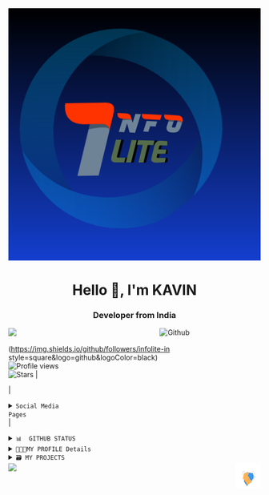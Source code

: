 <img src="ETC/LogoMakerCa-1686048742012.png">

<h1 align="center">Hello 👋, I'm KAVIN</h1>
<h3 align="center"> Developer from India</h3>

<Img src="https://readme-typing-svg.herokuapp.com?font=Rye&pause=500&color=0844080&width=255&height=30&lines=CHECK+-+MY+-+PROFILE">
 
<img width="40%" align="right" alt="Github" src="ETC/logo.png"/>

(https://img.shields.io/github/followers/infolite-in style=square&logo=github&logoColor=black)&nbsp;   
<img src="https://komarev.com/ghpvc/?username=infolite-in" alt=" Profile views"/>     
 ![Stars](https://img.shields.io/github/stars/infolite-in?label=Profile%20Stars&logo=Profile%20stars&logoColor=g) | 
 
| <Details><summary><code>Social Media Pages</code></summary><a href="https://infolite-in.github.io/biodata/"><Img width="40%" height="20" align="centre" src="https://img.shields.io/badge/My-Portfolio-E31414?style=round&logo=I&logoColor=white"/> <a href="https://youtube.com/@infotalkies?si=EnSIkaIECMiOmarE"><Img src="https://img.shields.io/badge/INFOTALKIES-E31414? ?style=squar&logo=youtube&logoColor=white"/> <a href="https://www.facebook.com/Info.Talkies.official?mibextid=ZbWKwL"><img src="https://img.shields.io/badge/-Facebook-fffff7?style=square&logo=Facebook&logo-Facebook&Color=00088"></a>  <a href="https://t.me/Infotalkies"><img src="https://img.shields.io/badge/Join-Updates%20Channel-blue.svg?style=square&logo=Telegram"></a> </Details> | 
  
</p>

</Details>
<Details>

<Summary> <code>📊  GITHUB STATUS</code> </summary>

<p align="center"> 
 <img width="200" height="100" align="center" src="https://github.com/KAVIYARASAN-1997/KAVIYARASAN-1997/blob/main/ETC/inbox-zero.svg">

 |<Img width="700" src="https://github-readme-stats.vercel.app/api?username=kaviyarasan-1997&show_icons=true&80%&theme=radical"/> | ![My github stats](https://github-readme-stats.vercel.app/api/top-langs/?username=kaviyarasan-1997&theme=radical&layout=fit) |
 |:------------|:-----------:|
</P>
</Details>
<Details>
<Summary><code>🧑🏽‍💻MY PROFILE Details</code></summary>

|SPONSORS|<a href="https://github.com/KAVIYARASAN-1997/KAVIYARASAN-1997/blob/main/sponsor.md">MY SPONSORSHIPS</a>|
|:----:|:----:|
|Language and tools|<a href="https://github.com/KAVIYARASAN-1997/KAVIYARASAN-1997/blob/main/Language.md">Language Tools</a>|
|Achievements|<a href="https://github.com/KAVIYARASAN-1997/KAVIYARASAN-1997/blob/main/Achievements.md">Achievements</a>|
|Cantact and Updates|<a href="https://github.com/KAVIYARASAN-1997/KAVIYARASAN-1997/blob/main/Update.md">Cantact</a>|
<Img src="https://github.com/KAVIYARASAN-1997/KAVIYARASAN-1997/blob/main/ETC/glowing-bar.gif">
<img src="https://readme-typing-svg.herokuapp.com/?lines=CHECK%20+MY%20PROJECT'S&font=&center=true&width=650&height=120&color=008000&vCenter=true&size=45%22">
<img src="https://avideo.tube/website/assets/151/images/svg/balancing.svg"/>
</Details>
<details> 
<img width="210" height="100" align="left" src="https://github.com/KAVIYARASAN-1997/KAVIYARASAN-1997/blob/main/ETC/marketplace-illustration-01.svg"> 
<summary><b7> <code>🗃️ MY PROJECTS </code></b7></summary>
 <br> 

<p align="left">
 <a href="https://github.com/KAVIYARASAN-1997/KAVIYARASAN-1997/blob/main/Telegram.md"><img src="https://readme-typing-svg.herokuapp.com/?lines=TELEGRAM%20PROJECT&font=Bold&width=700&height=30&color=#008888&vcenter=true&size=35%22"> 
</a> 
</p>
 <p align="left">
  <a href=""> <img src="https://readme-typing-svg.herokuapp.com/?lines=𝚆𝙴𝙱𝚂𝙸𝚃𝙴%20PROJECT&font=Bold&width=650&height=30&color=#008888&vCenter=true&size=35%22">
</a> 
</p> 
<p align="left"> 
<a href=""><img src="https://readme-typing-svg.herokuapp.com/?lines=SOFT%20PROJECT&font=Bold&width=650&height=30&color=#008888&vCenter=true&size=35%22">
</a> 
</p>
 <p align="left">
 <a href=""><img src="https://readme-typing-svg.herokuapp.com/?lines=GAME%20PROJECT&font=Bold&width=650&height=30&color=#008888&vCenter=true&size=35%22">
</a>
 </p> 
<p align="left">
 <a href="https://github.com/KAVIYARASAN-1997/KAVIYARASAN-1997/blob/main/Application.md"><img src="https://readme-typing-svg.herokuapp.com/?lines=APPLICATION%20PROJECT&font=Bold&width=650&height=30&color=#008888&vCenter=true&size=35%22">
</a>
 </p> 
<p align="left">
 <a href=""><img src="https://readme-typing-svg.herokuapp.com/?lines=ADVANCE+%20𝚆𝙴𝙱𝚂𝙸𝚃𝙴%20PROJECT&font=Bold&width=650&height=30&color=#008888&vCenter=true&size=35%22">
</a> 
</p> <P align="left">
 <a href=""><img src="https://readme-typing-svg.herokuapp.com/?lines=Model%20PROJECT&font=Bold&width=650&height=30&color=#008888&vCenter=true&size=35%22">
</a> 
</P> 
<P
 </P> 
<img src="https://readme-typing-svg.herokuapp.com/?lines=DONT+FORGET+FOLLOW+ME+ON+GITHUB&font=&center=true&width=680&height=70&color=ff0000&vCenter=true&size=35%20">
</details>

<Img width="50" height="50" align="right" src="ETC/handshake.gif">
<a href="https://GitHub.com/kaviyarasan-1997"><Img width="210" align="left" src="https://img.shields.io/badge/THANKS%20FOR-VISITING%20-blue?style=squre&align=center&logo=github"/></a>
